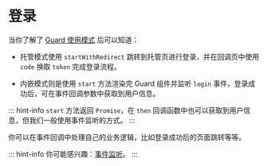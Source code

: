 # 登录

当你了解了 [Guard 使用模式](./mode.md) 后可以知道：

- 托管模式使用 `startWithRedirect` 跳转到托管页进行登录，并在回调页中使用 `code` 换取 `token` 完成登录流程。

- 内嵌模式则是使用 `start` 方法渲染完 Guard 组件并监听 `login` 事件，登录成功后，可在事件回调参数中获取到用户信息。

::: hint-info
`start` 方法返回 `Promise`，在 `then` 回调函数中也可以获取到用户信息，但我们一般使用事件监听的方式。
:::

你可以在事件回调中处理自己的业务逻辑，比如登录成功后的页面跳转等等。

::: hint-info
你可能感兴趣：[事件监听](./events.md)。
:::